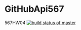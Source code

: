 # GitHubApi567
567HW04
[![build status of master](https://travis-ci.org/JamesLi0217/GitHubApi567.svg?branch=master)](https://travis-ci.org/JamesLi0217/GitHubApi567)
